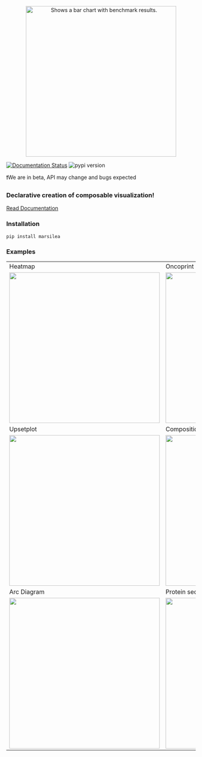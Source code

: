 <p align="center">
  <picture align="center">
    <source media="(prefers-color-scheme: dark)" srcset="https://github.com/Marsilea-viz/marsilea/raw/main/img/banner-dark.jpg">
    <source media="(prefers-color-scheme: light)" srcset="https://github.com/Marsilea-viz/marsilea/raw/main/img/banner-blue.jpg">
    <img alt="Shows a bar chart with benchmark results." src="https://github.com/Marsilea-viz/marsilea/raw/main/img/banner-dark.jpg" width="400">
  </picture>
</p>

[![Documentation Status](https://img.shields.io/readthedocs/marsilea?color=57B77E&logo=readthedocs&logoColor=white&style=flat-square)](https://marsilea.readthedocs.io/en/stable)
![pypi version](https://img.shields.io/pypi/v/marsilea?color=0098FF&logo=python&logoColor=white&style=flat-square)

❗We are in beta, API may change and bugs expected

### Declarative creation of composable visualization!

[Read Documentation](https://marsilea.readthedocs.io/)


### Installation

```shell
pip install marsilea
```

### Examples

|                                                                                                                 |                                                                                                               |
|-----------------------------------------------------------------------------------------------------------------|---------------------------------------------------------------------------------------------------------------|
|                                                     Heatmap                                                     |                                                   Oncoprint                                                   |
| <img src="https://marsilea.readthedocs.io/en/latest/_images/sphx_glr_plot_pbmc3k_001_2_00x.png" width=400>      | <img src="https://marsilea.readthedocs.io/en/latest/_images/sphx_glr_plot_oncoprint_005_2_00x.png" width=400> |
|                                                    Upsetplot                                                    |                                            Composition Stacked Bar                                            |
| <img src="https://marsilea.readthedocs.io/en/latest/_images/sphx_glr_plot_upset_001_2_00x.png" width=400>       | <img src="https://marsilea.readthedocs.io/en/latest/_images/sphx_glr_plot_oil_well_001_2_00x.png" width=400>  |
|                                                   Arc Diagram                                                   |                                           Protein sequence alignment                                          |
| <img src="https://marsilea.readthedocs.io/en/latest/_images/sphx_glr_plot_arc_diagram_001_2_00x.png" width=400> | <img src="https://marsilea.readthedocs.io/en/latest/_images/sphx_glr_plot_seqalign_001_2_00x.png" width=400>  |
